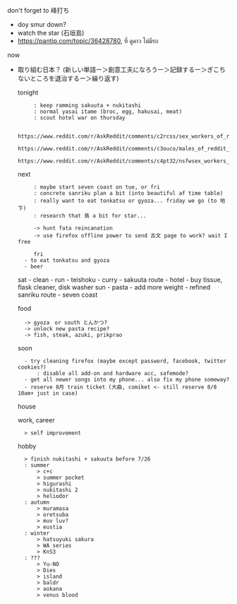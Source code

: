 don't forget to 峰打ち
- doy smur down?
- watch the star (石垣島)
- https://pantip.com/topic/36428780, ที่ ดูดาว ไม่มีรถ

now
- 取り組む日本？ (新しい単語ー＞創意工夫になろうー＞記録するー＞ぎこちないところを退治するー＞繰り返す)

		
	tonight
			
		   : keep ramming sakuuta + nukitashi
		   : normal yasai itame (broc, egg, hakusai, meat)
		   : scout hotel war on thursday 
		   
		   https://www.reddit.com/r/AskReddit/comments/c2rcss/sex_workers_of_reddit_who_was_the_grossest/
		   https://www.reddit.com/r/AskReddit/comments/c3ouco/males_of_reddit_when_was_the_absolute_worse_time/
		   https://www.reddit.com/r/AskReddit/comments/c4pt32/nsfwsex_workers_of_reddit_have_you_ever_become/
		
	next
	
		   : maybe start seven coast on tue, or fri
		   : concrete sanriku plan a bit (into beautiful af time table)
		   : really want to eat tonkatsu or gyoza... friday we go (to 地下)
		   : research that 島 a bit for star...

		   -> hunt fata reincanation
		   -> use firefox offline power to send 古文 page to work? wait I free
		   
		   fri
		- to eat tonkatsu and gyoza
		- beer
	sat
		- clean
		- run
		- teishoku
		- curry
		- sakuuta route
		- hotel
		- buy tissue, flask cleaner, disk washer
	sun
		- pasta
		- add more weight
		- refined sanriku route
		- seven coast

			
	food
		
		-> gyoza　or south とんかつ?
		-> unlock new pasta recipe?
		-> fish, steak, azuki, prikprao 
		
	soon
		
		- try cleaning firefox (maybe except password, facebook, twitter cookies?)
			: disable all add-on and hardware acc, safemode?
		- get all newer songs into my phone... also fix my phone someway?
		- reserve 8月 train ticket (大曲, comiket <- still reserve 8/8 10am+ just in case)
	house
	
	work, career
	
		> self improvement
		
	hobby
	
		> finish nukitashi + sakuuta before 7/26
		: summer
			> c+c
			> summer pocket
			> higurashi
			> nukitashi 2
			> heliodor
		: autumn
			> muramasa
			> oretsuba
			> muv luv?
			> eustia
		: winter
			> hatsuyuki sakura
			> WA series
			> KnS3
		: ???
			> Yu-NO
			> Dies
			> island
			> baldr
			> aokana
			> venus blood

			
		
